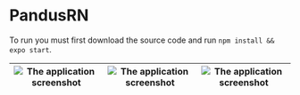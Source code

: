 # PandusRN

To run you must first download the source code and run `npm install && expo start`.

![The application screenshot](https://drive.google.com/open?id=1XnSGMeC3Rzh7twu9UFxedi08U5LClfhm) | ![The application screenshot](https://docs.google.com/uc?id=1RAOrBgef7XO9iocLdkyiIFolGJACx9d2) | ![The application screenshot](https://docs.google.com/uc?id=1RAOrBgef7XO9iocLdkyiIFolGJACx9d2)
--- | --- | ---

